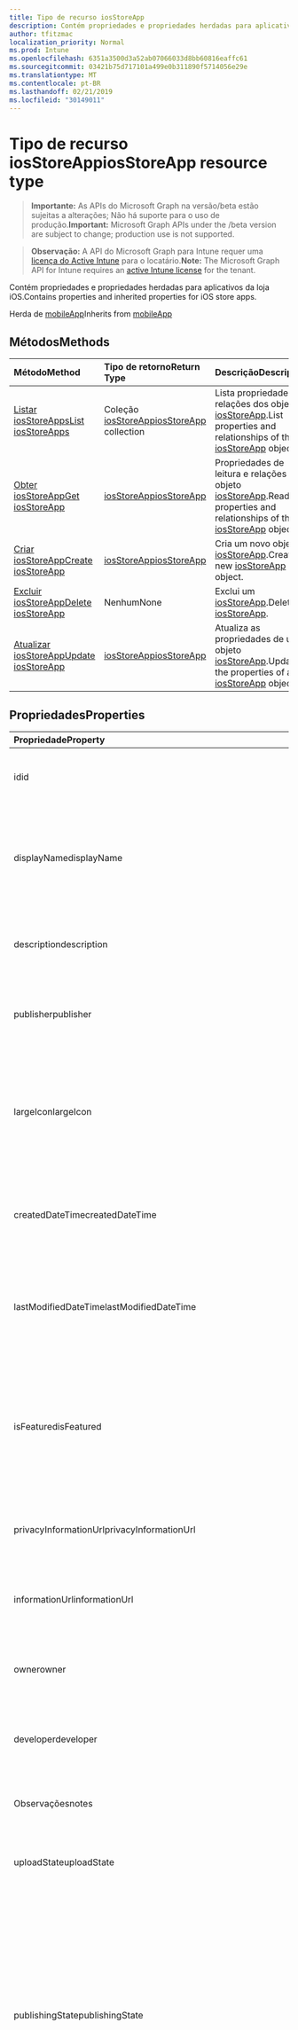 ```yaml
---
title: Tipo de recurso iosStoreApp
description: Contém propriedades e propriedades herdadas para aplicativos da loja iOS.
author: tfitzmac
localization_priority: Normal
ms.prod: Intune
ms.openlocfilehash: 6351a3500d3a52ab07066033d8bb60816eaffc61
ms.sourcegitcommit: 03421b75d717101a499e0b311890f5714056e29e
ms.translationtype: MT
ms.contentlocale: pt-BR
ms.lasthandoff: 02/21/2019
ms.locfileid: "30149011"
---
```

# <a name="iosstoreapp-resource-type"></a><span data-ttu-id="f0d74-103">Tipo de recurso iosStoreApp</span><span class="sxs-lookup"><span data-stu-id="f0d74-103">iosStoreApp resource type</span></span>

> <span data-ttu-id="f0d74-104">**Importante:** As APIs do Microsoft Graph na versão/beta estão sujeitas a alterações; Não há suporte para o uso de produção.</span><span class="sxs-lookup"><span data-stu-id="f0d74-104">**Important:** Microsoft Graph APIs under the /beta version are subject to change; production use is not supported.</span></span>

> <span data-ttu-id="f0d74-105">**Observação:** A API do Microsoft Graph para Intune requer uma [licença do Active Intune](https://go.microsoft.com/fwlink/?linkid=839381) para o locatário.</span><span class="sxs-lookup"><span data-stu-id="f0d74-105">**Note:** The Microsoft Graph API for Intune requires an [active Intune license](https://go.microsoft.com/fwlink/?linkid=839381) for the tenant.</span></span>

<span data-ttu-id="f0d74-106">Contém propriedades e propriedades herdadas para aplicativos da loja iOS.</span><span class="sxs-lookup"><span data-stu-id="f0d74-106">Contains properties and inherited properties for iOS store apps.</span></span>


<span data-ttu-id="f0d74-107">Herda de [mobileApp](../resources/intune-apps-mobileapp.md)</span><span class="sxs-lookup"><span data-stu-id="f0d74-107">Inherits from [mobileApp](../resources/intune-apps-mobileapp.md)</span></span>

## <a name="methods"></a><span data-ttu-id="f0d74-108">Métodos</span><span class="sxs-lookup"><span data-stu-id="f0d74-108">Methods</span></span>
|<span data-ttu-id="f0d74-109">Método</span><span class="sxs-lookup"><span data-stu-id="f0d74-109">Method</span></span>|<span data-ttu-id="f0d74-110">Tipo de retorno</span><span class="sxs-lookup"><span data-stu-id="f0d74-110">Return Type</span></span>|<span data-ttu-id="f0d74-111">Descrição</span><span class="sxs-lookup"><span data-stu-id="f0d74-111">Description</span></span>|
|:---|:---|:---|
|[<span data-ttu-id="f0d74-112">Listar iosStoreApps</span><span class="sxs-lookup"><span data-stu-id="f0d74-112">List iosStoreApps</span></span>](../api/intune-apps-iosstoreapp-list.md)|<span data-ttu-id="f0d74-113">Coleção [iosStoreApp](../resources/intune-apps-iosstoreapp.md)</span><span class="sxs-lookup"><span data-stu-id="f0d74-113">[iosStoreApp](../resources/intune-apps-iosstoreapp.md) collection</span></span>|<span data-ttu-id="f0d74-114">Lista propriedades e relações dos objetos [iosStoreApp](../resources/intune-apps-iosstoreapp.md).</span><span class="sxs-lookup"><span data-stu-id="f0d74-114">List properties and relationships of the [iosStoreApp](../resources/intune-apps-iosstoreapp.md) objects.</span></span>|
|[<span data-ttu-id="f0d74-115">Obter iosStoreApp</span><span class="sxs-lookup"><span data-stu-id="f0d74-115">Get iosStoreApp</span></span>](../api/intune-apps-iosstoreapp-get.md)|[<span data-ttu-id="f0d74-116">iosStoreApp</span><span class="sxs-lookup"><span data-stu-id="f0d74-116">iosStoreApp</span></span>](../resources/intune-apps-iosstoreapp.md)|<span data-ttu-id="f0d74-117">Propriedades de leitura e relações do objeto [iosStoreApp](../resources/intune-apps-iosstoreapp.md).</span><span class="sxs-lookup"><span data-stu-id="f0d74-117">Read properties and relationships of the [iosStoreApp](../resources/intune-apps-iosstoreapp.md) object.</span></span>|
|[<span data-ttu-id="f0d74-118">Criar iosStoreApp</span><span class="sxs-lookup"><span data-stu-id="f0d74-118">Create iosStoreApp</span></span>](../api/intune-apps-iosstoreapp-create.md)|[<span data-ttu-id="f0d74-119">iosStoreApp</span><span class="sxs-lookup"><span data-stu-id="f0d74-119">iosStoreApp</span></span>](../resources/intune-apps-iosstoreapp.md)|<span data-ttu-id="f0d74-120">Cria um novo objeto [iosStoreApp](../resources/intune-apps-iosstoreapp.md).</span><span class="sxs-lookup"><span data-stu-id="f0d74-120">Create a new [iosStoreApp](../resources/intune-apps-iosstoreapp.md) object.</span></span>|
|[<span data-ttu-id="f0d74-121">Excluir iosStoreApp</span><span class="sxs-lookup"><span data-stu-id="f0d74-121">Delete iosStoreApp</span></span>](../api/intune-apps-iosstoreapp-delete.md)|<span data-ttu-id="f0d74-122">Nenhum</span><span class="sxs-lookup"><span data-stu-id="f0d74-122">None</span></span>|<span data-ttu-id="f0d74-123">Exclui um [iosStoreApp](../resources/intune-apps-iosstoreapp.md).</span><span class="sxs-lookup"><span data-stu-id="f0d74-123">Deletes a [iosStoreApp](../resources/intune-apps-iosstoreapp.md).</span></span>|
|[<span data-ttu-id="f0d74-124">Atualizar iosStoreApp</span><span class="sxs-lookup"><span data-stu-id="f0d74-124">Update iosStoreApp</span></span>](../api/intune-apps-iosstoreapp-update.md)|[<span data-ttu-id="f0d74-125">iosStoreApp</span><span class="sxs-lookup"><span data-stu-id="f0d74-125">iosStoreApp</span></span>](../resources/intune-apps-iosstoreapp.md)|<span data-ttu-id="f0d74-126">Atualiza as propriedades de um objeto [iosStoreApp](../resources/intune-apps-iosstoreapp.md).</span><span class="sxs-lookup"><span data-stu-id="f0d74-126">Update the properties of a [iosStoreApp](../resources/intune-apps-iosstoreapp.md) object.</span></span>|

## <a name="properties"></a><span data-ttu-id="f0d74-127">Propriedades</span><span class="sxs-lookup"><span data-stu-id="f0d74-127">Properties</span></span>
|<span data-ttu-id="f0d74-128">Propriedade</span><span class="sxs-lookup"><span data-stu-id="f0d74-128">Property</span></span>|<span data-ttu-id="f0d74-129">Tipo</span><span class="sxs-lookup"><span data-stu-id="f0d74-129">Type</span></span>|<span data-ttu-id="f0d74-130">Descrição</span><span class="sxs-lookup"><span data-stu-id="f0d74-130">Description</span></span>|
|:---|:---|:---|
|<span data-ttu-id="f0d74-131">id</span><span class="sxs-lookup"><span data-stu-id="f0d74-131">id</span></span>|<span data-ttu-id="f0d74-132">String</span><span class="sxs-lookup"><span data-stu-id="f0d74-132">String</span></span>|<span data-ttu-id="f0d74-133">Chave da entidade.</span><span class="sxs-lookup"><span data-stu-id="f0d74-133">Key of the entity.</span></span> <span data-ttu-id="f0d74-134">Herdado de [mobileApp](../resources/intune-apps-mobileapp.md)</span><span class="sxs-lookup"><span data-stu-id="f0d74-134">Inherited from [mobileApp](../resources/intune-apps-mobileapp.md)</span></span>|
|<span data-ttu-id="f0d74-135">displayName</span><span class="sxs-lookup"><span data-stu-id="f0d74-135">displayName</span></span>|<span data-ttu-id="f0d74-136">String</span><span class="sxs-lookup"><span data-stu-id="f0d74-136">String</span></span>|<span data-ttu-id="f0d74-137">O título do aplicativo importado ou definido pelo administrador.</span><span class="sxs-lookup"><span data-stu-id="f0d74-137">The admin provided or imported title of the app.</span></span> <span data-ttu-id="f0d74-138">Herdado de [mobileApp](../resources/intune-apps-mobileapp.md)</span><span class="sxs-lookup"><span data-stu-id="f0d74-138">Inherited from [mobileApp](../resources/intune-apps-mobileapp.md)</span></span>|
|<span data-ttu-id="f0d74-139">description</span><span class="sxs-lookup"><span data-stu-id="f0d74-139">description</span></span>|<span data-ttu-id="f0d74-140">String</span><span class="sxs-lookup"><span data-stu-id="f0d74-140">String</span></span>|<span data-ttu-id="f0d74-141">A descrição do aplicativo.</span><span class="sxs-lookup"><span data-stu-id="f0d74-141">The description of the app.</span></span> <span data-ttu-id="f0d74-142">Herdado de [mobileApp](../resources/intune-apps-mobileapp.md)</span><span class="sxs-lookup"><span data-stu-id="f0d74-142">Inherited from [mobileApp](../resources/intune-apps-mobileapp.md)</span></span>|
|<span data-ttu-id="f0d74-143">publisher</span><span class="sxs-lookup"><span data-stu-id="f0d74-143">publisher</span></span>|<span data-ttu-id="f0d74-144">String</span><span class="sxs-lookup"><span data-stu-id="f0d74-144">String</span></span>|<span data-ttu-id="f0d74-145">O publicador do aplicativo.</span><span class="sxs-lookup"><span data-stu-id="f0d74-145">The publisher of the app.</span></span> <span data-ttu-id="f0d74-146">Herdado de [mobileApp](../resources/intune-apps-mobileapp.md)</span><span class="sxs-lookup"><span data-stu-id="f0d74-146">Inherited from [mobileApp](../resources/intune-apps-mobileapp.md)</span></span>|
|<span data-ttu-id="f0d74-147">largeIcon</span><span class="sxs-lookup"><span data-stu-id="f0d74-147">largeIcon</span></span>|[<span data-ttu-id="f0d74-148">mimeContent</span><span class="sxs-lookup"><span data-stu-id="f0d74-148">mimeContent</span></span>](../resources/intune-shared-mimecontent.md)|<span data-ttu-id="f0d74-149">O ícone grande, a ser exibido nos detalhes do aplicativo e usado para o carregamento do ícone.</span><span class="sxs-lookup"><span data-stu-id="f0d74-149">The large icon, to be displayed in the app details and used for upload of the icon.</span></span> <span data-ttu-id="f0d74-150">Herdado de [mobileApp](../resources/intune-apps-mobileapp.md)</span><span class="sxs-lookup"><span data-stu-id="f0d74-150">Inherited from [mobileApp](../resources/intune-apps-mobileapp.md)</span></span>|
|<span data-ttu-id="f0d74-151">createdDateTime</span><span class="sxs-lookup"><span data-stu-id="f0d74-151">createdDateTime</span></span>|<span data-ttu-id="f0d74-152">DateTimeOffset</span><span class="sxs-lookup"><span data-stu-id="f0d74-152">DateTimeOffset</span></span>|<span data-ttu-id="f0d74-153">A data e a hora da criação do aplicativo.</span><span class="sxs-lookup"><span data-stu-id="f0d74-153">The date and time the app was created.</span></span> <span data-ttu-id="f0d74-154">Herdado de [mobileApp](../resources/intune-apps-mobileapp.md)</span><span class="sxs-lookup"><span data-stu-id="f0d74-154">Inherited from [mobileApp](../resources/intune-apps-mobileapp.md)</span></span>|
|<span data-ttu-id="f0d74-155">lastModifiedDateTime</span><span class="sxs-lookup"><span data-stu-id="f0d74-155">lastModifiedDateTime</span></span>|<span data-ttu-id="f0d74-156">DateTimeOffset</span><span class="sxs-lookup"><span data-stu-id="f0d74-156">DateTimeOffset</span></span>|<span data-ttu-id="f0d74-157">A data e a hora que o aplicativo foi modificado pela última vez.</span><span class="sxs-lookup"><span data-stu-id="f0d74-157">The date and time the app was last modified.</span></span> <span data-ttu-id="f0d74-158">Herdado de [mobileApp](../resources/intune-apps-mobileapp.md)</span><span class="sxs-lookup"><span data-stu-id="f0d74-158">Inherited from [mobileApp](../resources/intune-apps-mobileapp.md)</span></span>|
|<span data-ttu-id="f0d74-159">isFeatured</span><span class="sxs-lookup"><span data-stu-id="f0d74-159">isFeatured</span></span>|<span data-ttu-id="f0d74-160">Boolean</span><span class="sxs-lookup"><span data-stu-id="f0d74-160">Boolean</span></span>|<span data-ttu-id="f0d74-161">O valor que indica se o aplicativo está marcado como em destaque pelo administrador. Herdado de [mobileApp](../resources/intune-apps-mobileapp.md)</span><span class="sxs-lookup"><span data-stu-id="f0d74-161">The value indicating whether the app is marked as featured by the admin. Inherited from [mobileApp](../resources/intune-apps-mobileapp.md)</span></span>|
|<span data-ttu-id="f0d74-162">privacyInformationUrl</span><span class="sxs-lookup"><span data-stu-id="f0d74-162">privacyInformationUrl</span></span>|<span data-ttu-id="f0d74-163">String</span><span class="sxs-lookup"><span data-stu-id="f0d74-163">String</span></span>|<span data-ttu-id="f0d74-164">A URL da declaração de privacidade.</span><span class="sxs-lookup"><span data-stu-id="f0d74-164">The privacy statement Url.</span></span> <span data-ttu-id="f0d74-165">Herdado de [mobileApp](../resources/intune-apps-mobileapp.md)</span><span class="sxs-lookup"><span data-stu-id="f0d74-165">Inherited from [mobileApp](../resources/intune-apps-mobileapp.md)</span></span>|
|<span data-ttu-id="f0d74-166">informationUrl</span><span class="sxs-lookup"><span data-stu-id="f0d74-166">informationUrl</span></span>|<span data-ttu-id="f0d74-167">String</span><span class="sxs-lookup"><span data-stu-id="f0d74-167">String</span></span>|<span data-ttu-id="f0d74-168">A URL de informações adicionais.</span><span class="sxs-lookup"><span data-stu-id="f0d74-168">The more information Url.</span></span> <span data-ttu-id="f0d74-169">Herdado de [mobileApp](../resources/intune-apps-mobileapp.md)</span><span class="sxs-lookup"><span data-stu-id="f0d74-169">Inherited from [mobileApp](../resources/intune-apps-mobileapp.md)</span></span>|
|<span data-ttu-id="f0d74-170">owner</span><span class="sxs-lookup"><span data-stu-id="f0d74-170">owner</span></span>|<span data-ttu-id="f0d74-171">String</span><span class="sxs-lookup"><span data-stu-id="f0d74-171">String</span></span>|<span data-ttu-id="f0d74-172">O proprietário do conteúdo.</span><span class="sxs-lookup"><span data-stu-id="f0d74-172">The owner of the app.</span></span> <span data-ttu-id="f0d74-173">Herdado de [mobileApp](../resources/intune-apps-mobileapp.md)</span><span class="sxs-lookup"><span data-stu-id="f0d74-173">Inherited from [mobileApp](../resources/intune-apps-mobileapp.md)</span></span>|
|<span data-ttu-id="f0d74-174">developer</span><span class="sxs-lookup"><span data-stu-id="f0d74-174">developer</span></span>|<span data-ttu-id="f0d74-175">String</span><span class="sxs-lookup"><span data-stu-id="f0d74-175">String</span></span>|<span data-ttu-id="f0d74-176">O desenvolvedor do aplicativo.</span><span class="sxs-lookup"><span data-stu-id="f0d74-176">The developer of the app.</span></span> <span data-ttu-id="f0d74-177">Herdado de [mobileApp](../resources/intune-apps-mobileapp.md)</span><span class="sxs-lookup"><span data-stu-id="f0d74-177">Inherited from [mobileApp](../resources/intune-apps-mobileapp.md)</span></span>|
|<span data-ttu-id="f0d74-178">Observações</span><span class="sxs-lookup"><span data-stu-id="f0d74-178">notes</span></span>|<span data-ttu-id="f0d74-179">String</span><span class="sxs-lookup"><span data-stu-id="f0d74-179">String</span></span>|<span data-ttu-id="f0d74-180">Anotações para o aplicativo.</span><span class="sxs-lookup"><span data-stu-id="f0d74-180">Notes for the app.</span></span> <span data-ttu-id="f0d74-181">Herdado de [mobileApp](../resources/intune-apps-mobileapp.md)</span><span class="sxs-lookup"><span data-stu-id="f0d74-181">Inherited from [mobileApp](../resources/intune-apps-mobileapp.md)</span></span>|
|<span data-ttu-id="f0d74-182">uploadState</span><span class="sxs-lookup"><span data-stu-id="f0d74-182">uploadState</span></span>|<span data-ttu-id="f0d74-183">Int32</span><span class="sxs-lookup"><span data-stu-id="f0d74-183">Int32</span></span>|<span data-ttu-id="f0d74-184">O estado de upload.</span><span class="sxs-lookup"><span data-stu-id="f0d74-184">The upload state.</span></span> <span data-ttu-id="f0d74-185">Herdado de [mobileApp](../resources/intune-apps-mobileapp.md)</span><span class="sxs-lookup"><span data-stu-id="f0d74-185">Inherited from [mobileApp](../resources/intune-apps-mobileapp.md)</span></span>|
|<span data-ttu-id="f0d74-186">publishingState</span><span class="sxs-lookup"><span data-stu-id="f0d74-186">publishingState</span></span>|[<span data-ttu-id="f0d74-187">mobileAppPublishingState</span><span class="sxs-lookup"><span data-stu-id="f0d74-187">mobileAppPublishingState</span></span>](../resources/intune-apps-mobileapppublishingstate.md)|<span data-ttu-id="f0d74-188">O estado de publicação para o aplicativo.</span><span class="sxs-lookup"><span data-stu-id="f0d74-188">The publishing state for the app.</span></span> <span data-ttu-id="f0d74-189">O aplicativo não pode ser assinado, a menos que ele seja publicado.</span><span class="sxs-lookup"><span data-stu-id="f0d74-189">The app cannot be assigned unless the app is published.</span></span> <span data-ttu-id="f0d74-190">Herdado de [mobileApp](../resources/intune-apps-mobileapp.md).</span><span class="sxs-lookup"><span data-stu-id="f0d74-190">Inherited from [mobileApp](../resources/intune-apps-mobileapp.md).</span></span> <span data-ttu-id="f0d74-191">Os valores possíveis são: `notPublished`, `processing`, `published`.</span><span class="sxs-lookup"><span data-stu-id="f0d74-191">Possible values are: `notPublished`, `processing`, `published`.</span></span>|
|<span data-ttu-id="f0d74-192">isAssigned</span><span class="sxs-lookup"><span data-stu-id="f0d74-192">isAssigned</span></span>|<span data-ttu-id="f0d74-193">Boolean</span><span class="sxs-lookup"><span data-stu-id="f0d74-193">Boolean</span></span>|<span data-ttu-id="f0d74-194">O valor que indica se o aplicativo é atribuído a pelo menos um grupo.</span><span class="sxs-lookup"><span data-stu-id="f0d74-194">The value indicating whether the app is assigned to at least one group.</span></span> <span data-ttu-id="f0d74-195">Herdado de [mobileApp](../resources/intune-apps-mobileapp.md)</span><span class="sxs-lookup"><span data-stu-id="f0d74-195">Inherited from [mobileApp](../resources/intune-apps-mobileapp.md)</span></span>|
|<span data-ttu-id="f0d74-196">roleScopeTagIds</span><span class="sxs-lookup"><span data-stu-id="f0d74-196">roleScopeTagIds</span></span>|<span data-ttu-id="f0d74-197">Coleção de cadeias de caracteres</span><span class="sxs-lookup"><span data-stu-id="f0d74-197">String collection</span></span>|<span data-ttu-id="f0d74-198">Lista de IDs de marca de escopo para este aplicativo móvel.</span><span class="sxs-lookup"><span data-stu-id="f0d74-198">List of scope tag ids for this mobile app.</span></span> <span data-ttu-id="f0d74-199">Herdado de [mobileApp](../resources/intune-apps-mobileapp.md)</span><span class="sxs-lookup"><span data-stu-id="f0d74-199">Inherited from [mobileApp](../resources/intune-apps-mobileapp.md)</span></span>|
|<span data-ttu-id="f0d74-200">bundleId</span><span class="sxs-lookup"><span data-stu-id="f0d74-200">bundleId</span></span>|<span data-ttu-id="f0d74-201">String</span><span class="sxs-lookup"><span data-stu-id="f0d74-201">String</span></span>|<span data-ttu-id="f0d74-202">O Nome da Identidade.</span><span class="sxs-lookup"><span data-stu-id="f0d74-202">The Identity Name.</span></span>|
|<span data-ttu-id="f0d74-203">appStoreUrl</span><span class="sxs-lookup"><span data-stu-id="f0d74-203">appStoreUrl</span></span>|<span data-ttu-id="f0d74-204">String</span><span class="sxs-lookup"><span data-stu-id="f0d74-204">String</span></span>|<span data-ttu-id="f0d74-205">A URL da Apple App Store</span><span class="sxs-lookup"><span data-stu-id="f0d74-205">The Apple App Store URL</span></span>|
|<span data-ttu-id="f0d74-206">applicableDeviceType</span><span class="sxs-lookup"><span data-stu-id="f0d74-206">applicableDeviceType</span></span>|[<span data-ttu-id="f0d74-207">iosDeviceType</span><span class="sxs-lookup"><span data-stu-id="f0d74-207">iosDeviceType</span></span>](../resources/intune-apps-iosdevicetype.md)|<span data-ttu-id="f0d74-208">A arquitetura do iOS na qual esse aplicativo pode ser executado.</span><span class="sxs-lookup"><span data-stu-id="f0d74-208">The iOS architecture for which this app can run on.</span></span>|
|<span data-ttu-id="f0d74-209">minimumSupportedOperatingSystem</span><span class="sxs-lookup"><span data-stu-id="f0d74-209">minimumSupportedOperatingSystem</span></span>|[<span data-ttu-id="f0d74-210">iosMinimumOperatingSystem</span><span class="sxs-lookup"><span data-stu-id="f0d74-210">iosMinimumOperatingSystem</span></span>](../resources/intune-apps-iosminimumoperatingsystem.md)|<span data-ttu-id="f0d74-211">O valor do sistema de operacional mínimo aplicável.</span><span class="sxs-lookup"><span data-stu-id="f0d74-211">The value for the minimum applicable operating system.</span></span>|

## <a name="relationships"></a><span data-ttu-id="f0d74-212">Relações</span><span class="sxs-lookup"><span data-stu-id="f0d74-212">Relationships</span></span>
|<span data-ttu-id="f0d74-213">Relação</span><span class="sxs-lookup"><span data-stu-id="f0d74-213">Relationship</span></span>|<span data-ttu-id="f0d74-214">Tipo</span><span class="sxs-lookup"><span data-stu-id="f0d74-214">Type</span></span>|<span data-ttu-id="f0d74-215">Descrição</span><span class="sxs-lookup"><span data-stu-id="f0d74-215">Description</span></span>|
|:---|:---|:---|
|<span data-ttu-id="f0d74-216">categories</span><span class="sxs-lookup"><span data-stu-id="f0d74-216">categories</span></span>|<span data-ttu-id="f0d74-217">Coleção [mobileAppCategory](../resources/intune-apps-mobileappcategory.md)</span><span class="sxs-lookup"><span data-stu-id="f0d74-217">[mobileAppCategory](../resources/intune-apps-mobileappcategory.md) collection</span></span>|<span data-ttu-id="f0d74-218">A lista de categorias para este aplicativo.</span><span class="sxs-lookup"><span data-stu-id="f0d74-218">The list of categories for this app.</span></span> <span data-ttu-id="f0d74-219">Herdado de [mobileApp](../resources/intune-apps-mobileapp.md)</span><span class="sxs-lookup"><span data-stu-id="f0d74-219">Inherited from [mobileApp](../resources/intune-apps-mobileapp.md)</span></span>|
|<span data-ttu-id="f0d74-220">assignments</span><span class="sxs-lookup"><span data-stu-id="f0d74-220">assignments</span></span>|<span data-ttu-id="f0d74-221">Coleção [mobileAppAssignment](../resources/intune-apps-mobileappassignment.md)</span><span class="sxs-lookup"><span data-stu-id="f0d74-221">[mobileAppAssignment](../resources/intune-apps-mobileappassignment.md) collection</span></span>|<span data-ttu-id="f0d74-222">A lista de atribuições de grupo para esse aplicativo móvel.</span><span class="sxs-lookup"><span data-stu-id="f0d74-222">The list of group assignments for this mobile app.</span></span> <span data-ttu-id="f0d74-223">Herdado de [mobileApp](../resources/intune-apps-mobileapp.md)</span><span class="sxs-lookup"><span data-stu-id="f0d74-223">Inherited from [mobileApp](../resources/intune-apps-mobileapp.md)</span></span>|
|<span data-ttu-id="f0d74-224">installSummary</span><span class="sxs-lookup"><span data-stu-id="f0d74-224">installSummary</span></span>|[<span data-ttu-id="f0d74-225">mobileAppInstallSummary</span><span class="sxs-lookup"><span data-stu-id="f0d74-225">mobileAppInstallSummary</span></span>](../resources/intune-apps-mobileappinstallsummary.md)|<span data-ttu-id="f0d74-226">Resumo de instalação do aplicativo móvel.</span><span class="sxs-lookup"><span data-stu-id="f0d74-226">Mobile App Install Summary.</span></span> <span data-ttu-id="f0d74-227">Herdado de [mobileApp](../resources/intune-apps-mobileapp.md)</span><span class="sxs-lookup"><span data-stu-id="f0d74-227">Inherited from [mobileApp](../resources/intune-apps-mobileapp.md)</span></span>|
|<span data-ttu-id="f0d74-228">deviceStatuses</span><span class="sxs-lookup"><span data-stu-id="f0d74-228">deviceStatuses</span></span>|<span data-ttu-id="f0d74-229">coleção [mobileAppInstallStatus](../resources/intune-apps-mobileappinstallstatus.md)</span><span class="sxs-lookup"><span data-stu-id="f0d74-229">[mobileAppInstallStatus](../resources/intune-apps-mobileappinstallstatus.md) collection</span></span>|<span data-ttu-id="f0d74-230">A lista de Estados de instalação para este aplicativo móvel.</span><span class="sxs-lookup"><span data-stu-id="f0d74-230">The list of installation states for this mobile app.</span></span> <span data-ttu-id="f0d74-231">Herdado de [mobileApp](../resources/intune-apps-mobileapp.md)</span><span class="sxs-lookup"><span data-stu-id="f0d74-231">Inherited from [mobileApp](../resources/intune-apps-mobileapp.md)</span></span>|
|<span data-ttu-id="f0d74-232">userStatuses</span><span class="sxs-lookup"><span data-stu-id="f0d74-232">userStatuses</span></span>|<span data-ttu-id="f0d74-233">coleção [userAppInstallStatus](../resources/intune-apps-userappinstallstatus.md)</span><span class="sxs-lookup"><span data-stu-id="f0d74-233">[userAppInstallStatus](../resources/intune-apps-userappinstallstatus.md) collection</span></span>|<span data-ttu-id="f0d74-234">A lista de Estados de instalação para este aplicativo móvel.</span><span class="sxs-lookup"><span data-stu-id="f0d74-234">The list of installation states for this mobile app.</span></span> <span data-ttu-id="f0d74-235">Herdado de [mobileApp](../resources/intune-apps-mobileapp.md)</span><span class="sxs-lookup"><span data-stu-id="f0d74-235">Inherited from [mobileApp](../resources/intune-apps-mobileapp.md)</span></span>|

## <a name="json-representation"></a><span data-ttu-id="f0d74-236">Representação JSON</span><span class="sxs-lookup"><span data-stu-id="f0d74-236">JSON Representation</span></span>
<span data-ttu-id="f0d74-237">Veja a seguir uma representação JSON do recurso.</span><span class="sxs-lookup"><span data-stu-id="f0d74-237">Here is a JSON representation of the resource.</span></span>
<!-- {
  "blockType": "resource",
  "keyProperty": "id",
  "@odata.type": "microsoft.graph.iosStoreApp"
}
-->
``` json
{
  "@odata.type": "#microsoft.graph.iosStoreApp",
  "id": "String (identifier)",
  "displayName": "String",
  "description": "String",
  "publisher": "String",
  "largeIcon": {
    "@odata.type": "microsoft.graph.mimeContent",
    "type": "String",
    "value": "binary"
  },
  "createdDateTime": "String (timestamp)",
  "lastModifiedDateTime": "String (timestamp)",
  "isFeatured": true,
  "privacyInformationUrl": "String",
  "informationUrl": "String",
  "owner": "String",
  "developer": "String",
  "notes": "String",
  "uploadState": 1024,
  "publishingState": "String",
  "isAssigned": true,
  "roleScopeTagIds": [
    "String"
  ],
  "bundleId": "String",
  "appStoreUrl": "String",
  "applicableDeviceType": {
    "@odata.type": "microsoft.graph.iosDeviceType",
    "iPad": true,
    "iPhoneAndIPod": true
  },
  "minimumSupportedOperatingSystem": {
    "@odata.type": "microsoft.graph.iosMinimumOperatingSystem",
    "v8_0": true,
    "v9_0": true,
    "v10_0": true,
    "v11_0": true,
    "v12_0": true
  }
}
```




